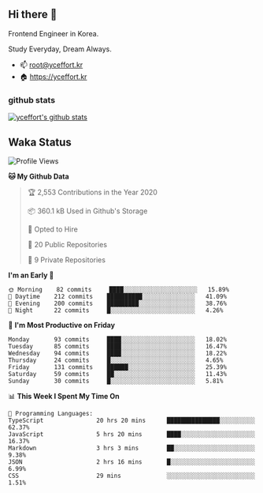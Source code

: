 ## Hi there 👋

<!--
**yceffort/yceffort** is a ✨ _special_ ✨ repository because its `README.md` (this file) appears on your GitHub profile.

Here are some ideas to get you started:

- 🔭 I’m currently working on ...
- 🌱 I’m currently learning ...
- 👯 I’m looking to collaborate on ...
- 🤔 I’m looking for help with ...
- 💬 Ask me about ...
- 📫 How to reach me: ...
- 😄 Pronouns: ...
- ⚡ Fun fact: ...
-->

Frontend Engineer in Korea.

Study Everyday, Dream Always.

- 📫 root@yceffort.kr
- 🏠 https://yceffort.kr

### github stats

[![yceffort's github stats](https://github-readme-stats.vercel.app/api?username=yceffort&count_private=true&show_icons=true&theme=cobalt)](https://github-readme-stats.vercel.app/api?username=yceffort&count_private=true&show_icons=true&theme=cobalt)

## Waka Status

<!--START_SECTION:waka-->
![Profile Views](http://img.shields.io/badge/Profile%20Views-55-blue)

**🐱 My Github Data** 

> 🏆 2,553 Contributions in the Year 2020
 > 
> 📦 360.1 kB Used in Github's Storage 
 > 
> 💼 Opted to Hire
 > 
> 📜 20 Public Repositories
 > 
> 🔑 9 Private Repositories 

**I'm an Early 🐤** 

```text
🌞 Morning    82 commits     ████░░░░░░░░░░░░░░░░░░░░░   15.89% 
🌆 Daytime    212 commits    ██████████░░░░░░░░░░░░░░░   41.09% 
🌃 Evening    200 commits    █████████░░░░░░░░░░░░░░░░   38.76% 
🌙 Night      22 commits     █░░░░░░░░░░░░░░░░░░░░░░░░   4.26%

```
📅 **I'm Most Productive on Friday** 

```text
Monday       93 commits     ████░░░░░░░░░░░░░░░░░░░░░   18.02% 
Tuesday      85 commits     ████░░░░░░░░░░░░░░░░░░░░░   16.47% 
Wednesday    94 commits     ████░░░░░░░░░░░░░░░░░░░░░   18.22% 
Thursday     24 commits     █░░░░░░░░░░░░░░░░░░░░░░░░   4.65% 
Friday       131 commits    ██████░░░░░░░░░░░░░░░░░░░   25.39% 
Saturday     59 commits     ██░░░░░░░░░░░░░░░░░░░░░░░   11.43% 
Sunday       30 commits     █░░░░░░░░░░░░░░░░░░░░░░░░   5.81%

```


📊 **This Week I Spent My Time On** 

```text
💬 Programming Languages: 
TypeScript               20 hrs 20 mins      ███████████████░░░░░░░░░░   62.37% 
JavaScript               5 hrs 20 mins       ████░░░░░░░░░░░░░░░░░░░░░   16.37% 
Markdown                 3 hrs 3 mins        ██░░░░░░░░░░░░░░░░░░░░░░░   9.38% 
JSON                     2 hrs 16 mins       █░░░░░░░░░░░░░░░░░░░░░░░░   6.99% 
CSS                      29 mins             ░░░░░░░░░░░░░░░░░░░░░░░░░   1.51%

```


<!--END_SECTION:waka-->
